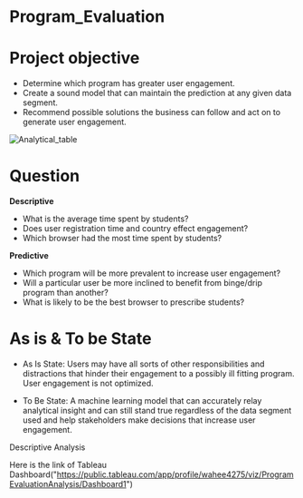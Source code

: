 # Program_Evaluation

# Project objective

- Determine which program has greater user engagement.
- Create a sound model that can maintain the prediction at any given data segment.
- Recommend possible solutions the business can follow and act on to generate user engagement.


![Analytical_table](https://user-images.githubusercontent.com/92646311/198361154-bc4f2d65-1051-4cda-b304-5909da57a53d.png)


# Question

**Descriptive**
- What is the average time spent by students?
- Does user registration time and country effect engagement?
- Which browser had the most time spent by students?  

**Predictive**
- Which program will be more prevalent to increase user engagement?
- Will a particular user be more inclined to benefit from binge/drip program than another?
- What is likely to be the best browser to prescribe students? 

# As is & To be State

- As Is State:
Users may have all sorts of other responsibilities and distractions that hinder their engagement to a possibly ill fitting program. User engagement is not optimized. 


- To Be State:
A machine learning model that can accurately relay analytical insight and can still stand true regardless of the data segment used and help stakeholders make decisions that increase user engagement.




Descriptive Analysis 

Here is the link of Tableau Dashboard("https://public.tableau.com/app/profile/wahee4275/viz/ProgramEvaluationAnalysis/Dashboard1")

